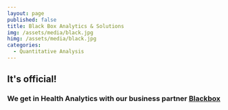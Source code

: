 ```yaml
---
layout: page
published: false
title: Black Box Analytics & Solutions
img: /assets/media/black.jpg
himg: /assets/media/black.jpg
categories:
  - Quantitative Analysis
---
```

## It's official!
### We get in Health Analytics with our business partner [Blackbox](www.blackbox.gr "Analytics")





